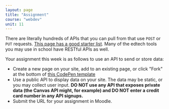 ```yaml
---
layout: page
title: "Assignment"
course: "webdev"
unit: 11
---
```


There are literally hundreds of APIs that you can pull from that use ```POST``` or ```PUT``` requests. [This page has a good starter list](https://github.com/public-apis/public-apis). Many of the edtech tools you may use in school have RESTful APIs as well.
 
Your assignment this week is as follows to use an API to send or store data:
* Create a new page on your site, add to an existing page, or click "Fork" at the bottom of [this CodePen template](https://codepen.io/mjsamberg/pen/oNBWJOm)
* Use a public API to display data on your site. The data may be static, or you may collect user input. **DO NOT use any API that exposes private data (the Canvas API might, for example) and DO NOT enter a credit card number in any API signups.**
* Submit the URL for your assignment in Moodle.